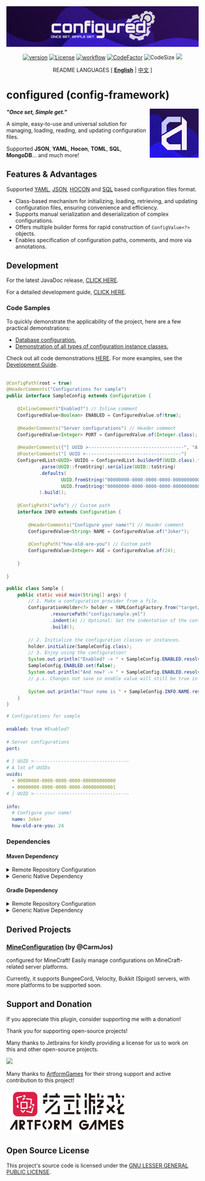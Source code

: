 <div align=center>
<img src=".doc/images/banner.png"  alt="Banner"/>

[![version](https://img.shields.io/github/v/release/CarmJos/configured)](https://github.com/CarmJos/configured/releases)
[![License](https://img.shields.io/github/license/CarmJos/configured)](https://www.gnu.org/licenses/lgpl-3.0.html)
[![workflow](https://github.com/CarmJos/configured/actions/workflows/maven.yml/badge.svg?branch=master)](https://github.com/CarmJos/configured/actions/workflows/maven.yml)
[![CodeFactor](https://www.codefactor.io/repository/github/carmjos/configured/badge)](https://www.codefactor.io/repository/github/carmjos/configured)
![CodeSize](https://img.shields.io/github/languages/code-size/CarmJos/configured)
![](https://visitor-badge.glitch.me/badge?page_id=configured.readme)

README LANGUAGES [ [**English**](README.md) | [中文](README_CN.md)  ]
</div>

# configured (config-framework)

<img src=".doc/images/logo-bg.png"  alt="logo" align="right" style="float: right"/>

_**"Once set, Simple get."**_

A simple, easy-to-use and universal solution for managing, loading, reading,
and updating configuration files.

Supported **JSON**, **YAML**, **Hocon**, **TOML**, **SQL**, **MongoDB**... and much more!

## Features & Advantages

Supported [YAML](impl/yaml), [JSON](impl/json), [HOCON](impl/hocon) and [SQL](impl/sql) based configuration files
format.

- Class-based mechanism for initializing, loading, retrieving, and updating configuration files, ensuring convenience
  and efficiency.
- Supports manual serialization and deserialization of complex configurations.
- Offers multiple builder forms for rapid construction of `ConfigValue<?>` objects.
- Enables specification of configuration paths, comments, and more via annotations.

## Development

For the latest JavaDoc release, [CLICK HERE](https://CarmJos.github.io/configured).

For a detailed development guide, [CLICK HERE](.doc/README.md).

### Code Samples

To quickly demonstrate the applicability of the project, here are a few practical demonstrations:

- [Database configuration.](demo/src/main/java/cc/carm/lib/configuration/demo/DatabaseConfiguration.java)
- [Demonstration of all types of configuration instance classes.](demo/src/main/java/cc/carm/lib/configuration/demo/tests/conf/DemoConfiguration.java)

Check out all code demonstrations [HERE](demo/src/main/java/cc/carm/lib/configuration/demo/DatabaseConfiguration.java).
For more examples, see the [Development Guide](.doc/README.md).

```java

@ConfigPath(root = true)
@HeaderComments("Configurations for sample")
public interface SampleConfig extends Configuration {

    @InlineComment("Enabled?") // Inline comment
    ConfiguredValue<Boolean> ENABLED = ConfiguredValue.of(true);

    @HeaderComments("Server configurations") // Header comment
    ConfiguredValue<Integer> PORT = ConfiguredValue.of(Integer.class);

    @HeaderComments({"[ UUID >-----------------------------------", "A lot of UUIDs"})
    @FooterComments("[ UUID >-----------------------------------")
    ConfiguredList<UUID> UUIDS = ConfiguredList.builderOf(UUID.class).fromString()
            .parse(UUID::fromString).serialize(UUID::toString)
            .defaults(
                    UUID.fromString("00000000-0000-0000-0000-000000000000"),
                    UUID.fromString("00000000-0000-0000-0000-000000000001")
            ).build();

    @ConfigPath("info") // Custom path
    interface INFO extends Configuration {

        @HeaderComments("Configure your name!") // Header comment
        ConfiguredValue<String> NAME = ConfiguredValue.of("Joker");

        @ConfigPath("how-old-are-you") // Custom path
        ConfiguredValue<Integer> AGE = ConfiguredValue.of(24);

    }

}

```

```java
public class Sample {
    public static void main(String[] args) {
        // 1. Make a configuration provider from a file.
        ConfigurationHolder<?> holder = YAMLConfigFactory.from("target/config.yml")
                .resourcePath("configs/sample.yml")
                .indent(4) // Optional: Set the indentation of the configuration file.
                .build();

        // 2. Initialize the configuration classes or instances.
        holder.initialize(SampleConfig.class);
        // 3. Enjoy using the configuration!
        System.out.println("Enabled? -> " + SampleConfig.ENABLED.resolve()); // true
        SampleConfig.ENABLED.set(false);
        System.out.println("And now? -> " + SampleConfig.ENABLED.resolve()); // false
        // p.s. Changes not save so enable value will still be true in the next run.

        System.out.println("Your name is " + SampleConfig.INFO.NAME.resolve() + " (age=" + SampleConfig.INFO.AGE.resolve() + ")!");
    }
}

```

```yaml
# Configurations for sample

enabled: true #Enabled?

# Server configurations
port:

# [ UUID >-----------------------------------
# A lot of UUIDs
uuids:
  - 00000000-0000-0000-0000-000000000000
  - 00000000-0000-0000-0000-000000000001
# [ UUID >-----------------------------------

info:
  # Configure your name!
  name: Joker
  how-old-are-you: 24
```

### Dependencies

#### Maven Dependency

<details>
<summary>Remote Repository Configuration</summary>

```xml

<project>
    <repositories>

        <repository>
            <!-- Using Maven Central Repository for secure and stable updates, though synchronization might be needed. -->
            <id>maven</id>
            <name>Maven Central</name>
            <url>https://repo1.maven.org/maven2</url>
        </repository>

        <repository>
            <!-- Using GitHub dependencies for real-time updates, configuration required (recommended). -->
            <id>configured</id>
            <name>GitHub Packages</name>
            <url>https://maven.pkg.github.com/CarmJos/configured</url>
        </repository>

    </repositories>
</project>
```

</details>

<details>
<summary>Generic Native Dependency</summary>

```xml

<project>
    <dependencies>
        <!-- Basic implementation part, requiring custom implementation of “Provider” and “Wrapper”. -->
        <dependency>
            <groupId>cc.carm.lib</groupId>
            <artifactId>configured-core</artifactId>
            <version>[LATEST RELEASE]</version>
            <scope>compile</scope>
        </dependency>

        <!-- YAML file-based implementation, compatible with all Java environments. -->
        <dependency>
            <groupId>cc.carm.lib</groupId>
            <artifactId>configured-yaml</artifactId>
            <version>[LATEST RELEASE]</version>
            <scope>compile</scope>
        </dependency>

        <!-- JSON file-based implementation, compatible with all Java environments. -->
        <dependency>
            <groupId>cc.carm.lib</groupId>
            <artifactId>configured-gson</artifactId>
            <version>[LATEST RELEASE]</version>
            <scope>compile</scope>
        </dependency>

    </dependencies>
</project>
```

</details>

#### Gradle Dependency

<details>
<summary>Remote Repository Configuration</summary>

```groovy
repositories {

    // Using Maven Central Repository for secure and stable updates, though synchronization might be needed.
    mavenCentral()

    // Using GitHub dependencies for real-time updates, configuration required (recommended).
    maven { url 'https://maven.pkg.github.com/CarmJos/configured' }

}
```

</details>

<details>
<summary>Generic Native Dependency</summary>

```groovy

dependencies {

    // Basic implementation part, requiring custom implementation of “Provider” and “Wrapper”.
    api "cc.carm.lib:configured-core:[LATEST RELEASE]"

    // YAML file-based implementation, compatible with all Java environments.
    api "cc.carm.lib:configured-yaml:[LATEST RELEASE]"

    // JSON file-based implementation, compatible with all Java environments.
    api "cc.carm.lib:configured-gson:[LATEST RELEASE]"

}
```

</details>

## Derived Projects

### [**MineConfiguration**](https://github.com/CarmJos/MineConfiguration) (by @CarmJos)

configured for MineCraft!
Easily manage configurations on MineCraft-related server platforms.

Currently, it supports BungeeCord, Velocity, Bukkit (Spigot) servers,
with more platforms to be supported soon.

## Support and Donation

If you appreciate this plugin, consider supporting me with a donation!

Thank you for supporting open-source projects!

Many thanks to Jetbrains for kindly providing a license for us to work on this and other open-source projects.

[![](https://resources.jetbrains.com/storage/products/company/brand/logos/jb_beam.svg)](https://www.jetbrains.com/?from=https://github.com/CarmJos/configured)

Many thanks to [ArtformGames](https://github.com/ArtformGames) for their
strong support and active contribution to this project!

<img src="https://raw.githubusercontent.com/ArtformGames/.github/master/logo/logo_full.svg" width="317px" height="117px" alt="ArtformGames">

## Open Source License

This project's source code is licensed under
the [GNU LESSER GENERAL PUBLIC LICENSE](https://www.gnu.org/licenses/lgpl-3.0.html).
